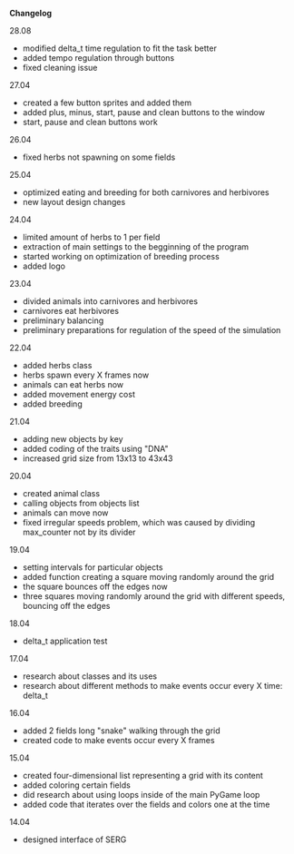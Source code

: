 <b>Changelog</b>

28.08
- modified delta_t time regulation to fit the task better
- added tempo regulation through buttons
- fixed cleaning issue

27.04
- created a few button sprites and added them
- added plus, minus, start, pause and clean buttons to the window
- start, pause and clean buttons work

26.04
- fixed herbs not spawning on some fields

25.04
- optimized eating and breeding for both carnivores and herbivores
- new layout design changes

24.04
- limited amount of herbs to 1 per field
- extraction of main settings to the begginning of the program
- started working on optimization of breeding process
- added logo

23.04
- divided animals into carnivores and herbivores
- carnivores eat herbivores
- preliminary balancing
- preliminary preparations for regulation of the speed of the simulation

22.04
- added herbs class
- herbs spawn every X frames now
- animals can eat herbs now
- added movement energy cost
- added breeding

21.04
- adding new objects by key
- added coding of the traits using "DNA"
- increased grid size from 13x13 to 43x43

20.04
- created animal class
- calling objects from objects list
- animals can move now
- fixed irregular speeds problem, which was caused by dividing max_counter not by its divider

19.04
- setting intervals for particular objects
- added function creating a square moving randomly around the grid
- the square bounces off the edges now
- three squares moving randomly around the grid with different speeds, bouncing off the edges

18.04
- delta_t application test

17.04
- research about classes and its uses
- research about different methods to make events occur every X time: delta_t

16.04
- added 2 fields long "snake" walking through the grid
- created code to make events occur every X frames

15.04
- created four-dimensional list representing a grid with its content
- added coloring certain fields
- did research about using loops inside of the main PyGame loop
- added code that iterates over the fields and colors one at the time

14.04
- designed interface of SERG

